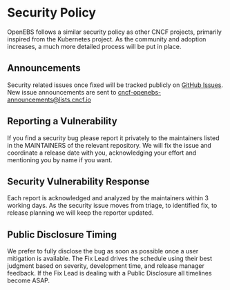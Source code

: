 # Security Policy

OpenEBS follows a similar security policy as other CNCF projects, primarily inspired from the Kubernetes project. As the community and adoption increases, a much more detailed process will be put in place. 

## Announcements

Security related issues once fixed will be tracked publicly on [GitHub Issues](https://github.com/openebs/openebs/issues?utf8=%E2%9C%93&q=is%3Aissue+label%3Aarea%2Fsecurity+in%3Atitle+CVE). New issue announcements are sent to cncf-openebs-announcements@lists.cncf.io

## Reporting a Vulnerability

If you find a security bug please report it privately to the maintainers listed in the MAINTAINERS of the relevant repository. We will fix the issue and coordinate a release date with you, acknowledging your effort and mentioning you by name if you want.

## Security Vulnerability Response

Each report is acknowledged and analyzed by the maintainers within 3 working days. As the security issue moves from triage, to identified fix, to release planning we will keep the reporter updated.

## Public Disclosure Timing

We prefer to fully disclose the bug as soon as possible once a user mitigation is available. The Fix Lead drives the schedule using their best judgment based on severity, development time, and release manager feedback. If the Fix Lead is dealing with a Public Disclosure all timelines become ASAP.

